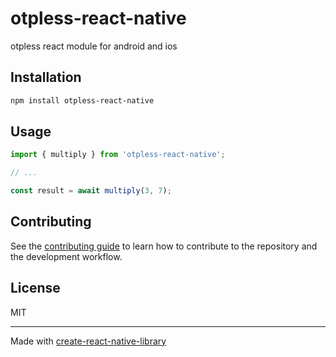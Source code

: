 # otpless-react-native

otpless react module for android and ios

## Installation

```sh
npm install otpless-react-native
```

## Usage

```js
import { multiply } from 'otpless-react-native';

// ...

const result = await multiply(3, 7);
```

## Contributing

See the [contributing guide](CONTRIBUTING.md) to learn how to contribute to the repository and the development workflow.

## License

MIT

---

Made with [create-react-native-library](https://github.com/callstack/react-native-builder-bob)
